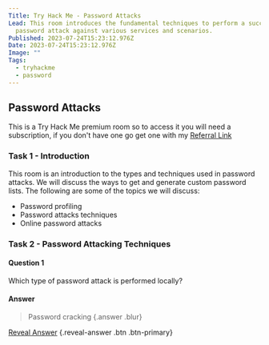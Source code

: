 ```yaml
---
Title: Try Hack Me - Password Attacks
Lead: This room introduces the fundamental techniques to perform a successful
  password attack against various services and scenarios.
Published: 2023-07-24T15:23:12.976Z
Date: 2023-07-24T15:23:12.976Z
Image: ""
Tags:
  - tryhackme
  - password
---
```


## Password Attacks

This is a Try Hack Me premium room so to access it you will need a subscription, if you don't have one go get one with my [Referral Link](https://tryhackme.com/signup?referrer=638ca30a6675850049e4858e)

### Task 1 - Introduction

This room is an introduction to the types and techniques used in password attacks. We will discuss the ways to get and generate custom password lists. The following are some of the topics we will discuss:

* Password profiling
* Password attacks techniques
* Online password attacks

### Task 2 - Password Attacking Techniques

#### Question 1

Which type of password attack is performed locally?

#### Answer
> Password cracking {.answer .blur}

[Reveal Answer](#) {.reveal-answer .btn .btn-primary}